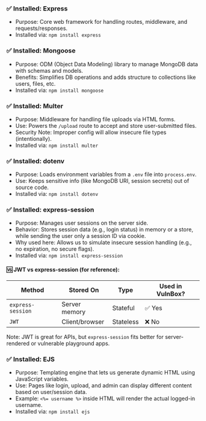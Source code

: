 ### ✅ Installed: Express

- Purpose: Core web framework for handling routes, middleware, and requests/responses.
- Installed via: `npm install express`

### ✅ Installed: Mongoose

- Purpose: ODM (Object Data Modeling) library to manage MongoDB data with schemas and models.
- Benefits: Simplifies DB operations and adds structure to collections like users, files, etc.
- Installed via: `npm install mongoose`

### ✅ Installed: Multer

- Purpose: Middleware for handling file uploads via HTML forms.
- Use: Powers the `/upload` route to accept and store user-submitted files.
- Security Note: Improper config will allow insecure file types (intentionally).
- Installed via: `npm install multer`

### ✅ Installed: dotenv

- Purpose: Loads environment variables from a `.env` file into `process.env`.
- Use: Keeps sensitive info (like MongoDB URI, session secrets) out of source code.
- Installed via: `npm install dotenv`

### ✅ Installed: express-session

- Purpose: Manages user sessions on the server side.
- Behavior: Stores session data (e.g., login status) in memory or a store, while sending the user only a session ID via cookie.
- Why used here: Allows us to simulate insecure session handling (e.g., no expiration, no secure flags).
- Installed via: `npm install express-session`

#### 🆚 JWT vs express-session (for reference):

| Method             | Stored On      | Type       | Used in VulnBox? |
|--------------------|----------------|------------|------------------|
| `express-session`  | Server memory  | Stateful   | ✅ Yes            |
| `JWT`              | Client/browser | Stateless  | ❌ No             |

Note: JWT is great for APIs, but `express-session` fits better for server-rendered or vulnerable playground apps.


### ✅ Installed: EJS

- Purpose: Templating engine that lets us generate dynamic HTML using JavaScript variables.
- Use: Pages like login, upload, and admin can display different content based on user/session data.
- Example: `<%= username %>` inside HTML will render the actual logged-in username.
- Installed via: `npm install ejs`


